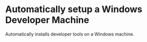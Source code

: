 # Automatically setup a Windows Developer Machine 

Automatically installs developer tools on a Windows machine.